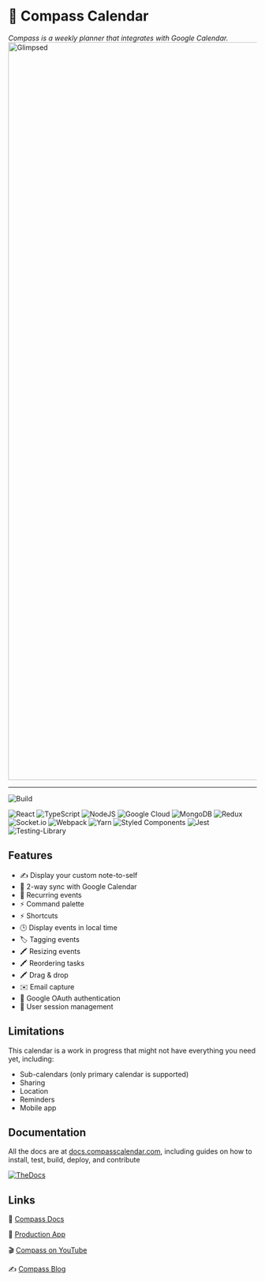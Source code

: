 # 🧭 Compass Calendar

_Compass is a weekly planner that integrates with Google Calendar._
<img width="1494" alt="Glimpsed" src="https://github.com/user-attachments/assets/c0a22b46-f0eb-4b0c-8a7b-942f142947a5" />


---

![Build](https://github.com/SwitchbackTech/compass/actions/workflows/test.yml/badge.svg)

![React](https://img.shields.io/badge/react-%2320232a.svg?style=for-the-badge&logo=react&logoColor=%2361DAFB) ![TypeScript](https://img.shields.io/badge/typescript-%23007ACC.svg?style=for-the-badge&logo=typescript&logoColor=white) ![NodeJS](https://img.shields.io/badge/node.js-6DA55F?style=for-the-badge&logo=node.js&logoColor=white) ![Google Cloud](https://img.shields.io/badge/GoogleCloud-%234285F4.svg?style=for-the-badge&logo=google-cloud&logoColor=white) ![MongoDB](https://img.shields.io/badge/MongoDB-%234ea94b.svg?style=for-the-badge&logo=mongodb&logoColor=white) ![Redux](<https://img.shields.io/badge/redux-%23593d88.svg?style=for-the-badge&logo=redux&logoColor=white![Express.js](https://img.shields.io/badge/express.js-%23404d59.svg?style=for-the-badge&logo=express&logoColor=%2361DAFB)>) ![Socket.io](https://img.shields.io/badge/Socket.io-black?style=for-the-badge&logo=socket.io&badgeColor=010101)
![Webpack](https://img.shields.io/badge/webpack-%238DD6F9.svg?style=for-the-badge&logo=webpack&logoColor=black) ![Yarn](https://img.shields.io/badge/yarn-%232C8EBB.svg?style=for-the-badge&logo=yarn&logoColor=white) ![Styled Components](https://img.shields.io/badge/styled--components-DB7093?style=for-the-badge&logo=styled-components&logoColor=white)
![Jest](https://img.shields.io/badge/-jest-%23C21325?style=for-the-badge&logo=jest&logoColor=white)
![Testing-Library](https://img.shields.io/badge/-TestingLibrary-%23E33332?style=for-the-badge&logo=testing-library&logoColor=white)

## Features

- ✍️ Display your custom note-to-self
- 🔄 2-way sync with Google Calendar
- 🔄 Recurring events
- ⚡ Command palette
- ⚡ Shortcuts
- 🕒 Display events in local time
- 🏷️ Tagging events
- 🖍️ Resizing events
- 🖍️ Reordering tasks
- 🖍️ Drag & drop
- ✉️ Email capture
- 🔐 Google OAuth authentication
- 🔐 User session management

## Limitations

This calendar is a work in progress that might not have everything
you need yet, including:

- Sub-calendars (only primary calendar is supported)
- Sharing
- Location
- Reminders
- Mobile app

## Documentation

All the docs are at [docs.compasscalendar.com](https://docs.compasscalendar.com), including guides on how to install, test, build, deploy, and contribute

[![TheDocs](https://github.com/SwitchbackTech/compass/assets/30163055/b9577876-43af-49eb-830b-df0644c1af8f)](https://docs.compasscalendar.com)

## Links

📃 [Compass Docs](https://docs.compasscalendar.com)

🔵 [Production App](https://app.compasscalendar.com)

🎬 [Compass on YouTube](https://youtube.com/playlist?list=PLPQAVocXPdjmYaPM9MXzplcwgoXZ_yPiJ&si=jssXj_g9kln8Iz_w)

✍ [Compass Blog](https://www.compasscalendar.com/post/compass-is-open-source)
